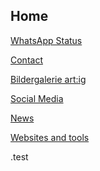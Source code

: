 ## Home

[WhatsApp Status](https://vaneulen.github.io/Status/)

[Contact](https://vaneulen.github.io/Contact/)

[Bildergalerie art:ig](https://www.artig-muenchen.de/kunstler/manuel-knoedlseder/)

[Social Media](https://vaneulen.github.io/Social-Media/)

[News](https://vaneulen.github.io/news/)

[Websites and tools](https://vaneulen.github.io/web-and-tools/)


<div class="text-purple mb-2">
  .test
</div>
